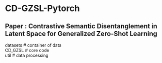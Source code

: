 # CD-GZSL-Pytorch 
## Paper : Contrastive Semantic Disentanglement in Latent Space for Generalized Zero-Shot Learning

datasets    # container of data  
CD_GZSL    # core code  
util       # data processing
